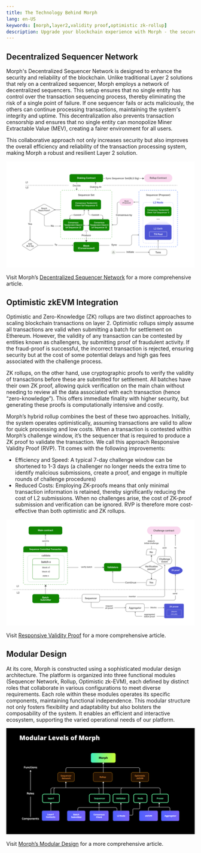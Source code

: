 ```yaml
---
title: The Technology Behind Morph
lang: en-US
keywords: [morph,layer2,validity proof,optimistic zk-rollup]
description: Upgrade your blockchain experience with Morph - the secure decentralized, cost0efficient, and high-performing optimistic zk-rollup solution. Try it now!
---
```


## Decentralized Sequencer Network

Morph's Decentralized Sequencer Network is designed to enhance the security and reliability of the blockchain. Unlike traditional Layer 2 solutions that rely on a centralized sequencer, Morph employs a network of decentralized sequencers. This setup ensures that no single entity has control over the transaction sequencing process, thereby eliminating the risk of a single point of failure. If one sequencer fails or acts maliciously, the others can continue processing transactions, maintaining the system's integrity and uptime. This decentralization also prevents transaction censorship and ensures that no single entity can monopolize Miner Extractable Value (MEV), creating a fairer environment for all users.

This collaborative approach not only increases security but also improves the overall efficiency and reliability of the transaction processing system, making Morph a robust and resilient Layer 2 solution.


![Sequqencer Network](../../assets/docs/about/overview/seq1.png)

Visit Morph’s [Decentralized Sequencer Network](../how-morph-works/decentralized-sequencers/1-morph-decentralized-sequencer-network.md) for a more comprehensive article. 


## Optimistic zkEVM Integration

Optimistic and Zero-Knowledge (ZK) rollups are two distinct approaches to scaling blockchain transactions on layer 2. Optimistic rollups simply assume all transactions are valid when submitting a batch for settlement on Ethereum. However, the validity of any transaction can be contested by entities known as challengers, by submitting proof of fraudulent activity. If the fraud-proof is successful, the incorrect transaction is rejected, ensuring security but at the cost of some potential delays and high gas fees associated with the challenge process.  


ZK rollups, on the other hand, use cryptographic proofs to verify the validity of transactions before these are submitted for settlement. All batches have their own ZK proof, allowing quick verification on the main chain without needing to review all the data associated with each transaction (hence “zero-knowledge”). This offers immediate finality with higher security, but generating these proofs is computationally intensive and costly.  


Morph’s hybrid rollup combines the best of these two approaches. Initially, the system operates optimistically, assuming transactions are valid to allow for quick processing and low costs. When a transaction is contested within Morph’s challenge window, it’s the sequencer that is required to produce a ZK proof to validate the transaction. We call this approach Responsive Validity Proof (RVP). TIt comes with the following improvements: 

- Efficiency and Speed: A typical 7-day challenge window can be shortened to 1-3 days (a challenger no longer needs the extra time to identify malicious submissions, create a proof, and engage in multiple rounds of challenge procedures)
- Reduced Costs: Employing ZK-proofs means that only minimal transaction information is retained, thereby significantly reducing the cost of L2 submissions. When no challenges arise, the cost of ZK-proof submission and verification can be ignored. RVP is therefore more cost-effective than both optimistic and ZK rollups.        


![Sequqencer Network](../../assets/docs/about/overview/opzk.png)

Visit [Responsive Validity Proof](https://docs.morphl2.io/docs/how-morph-works/optimistic-zkevm) for a more comprehensive article.

## Modular Design

At its core, Morph is constructed using a sophisticated modular design architecture. The platform is organized into three functional modules (Sequencer Network, Rollup, Optimistic zk-EVM), each defined by distinct roles that collaborate in various configurations to meet diverse requirements. Each role within these modules operates its specific components, maintaining functional independence. This modular structure not only fosters flexibility and adaptability but also bolsters the composability of the system. It enables an efficient and interactive ecosystem, supporting the varied operational needs of our platform.


![Sequqencer Network](../../assets/docs/about/overview/modu.png)



Visit [Morph’s Modular Design](../how-morph-works/2-morph-modular-design.md) for a more comprehensive article. 
